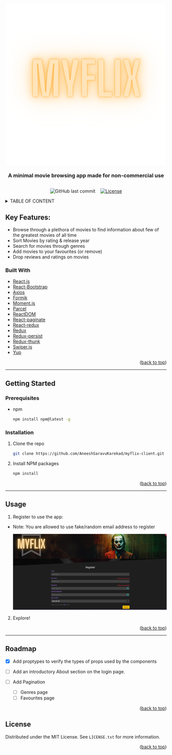<style>
  .banner-container{
    display: flex;
    justify-content:center;
  }

  .badges-container{
    display: flex;
    justify-content: center;
    gap: 1rem;
  }
  .heading{
    display: flex;
    justify-content: center;
    font-weight: bold;
  }
  </style>

<div class='banner-container' id='top'>
  <img src='./public/myFlixLogo.png' alt='myFlix'/>
</div>

<div class='heading'>
  <h3>A minimal movie browsing app made for non-commercial use</h3>
</div>

<div class='badges-container'>

![GitHub last commit](https://img.shields.io/github/last-commit/AneeshSaravuKarekad/myflix-client)

[![License](https://img.shields.io/badge/license-MIT-red)](./LICENSE)

</div>

<details>
  <Summary>TABLE OF CONTENT</Summary>
  <ol>
    <li>
      <a href='#key-features'>Key Features</a>
    </li>
    <li>
      <a href='#built-with'>Built with</a>
    </li>
    <li>
      <a href='#getting-started'>Getting started</a>
      <ul>
        <li>
          <a href='#prerequisites'>Prerequisites</a>
        </li>
        <li>
          <a href='#installation'>Installation</a>
        </li>
      </ul>
    </li>
    <li><a href="#usage">Usage</a></li>
    <li><a href="#roadmap"/>Roadmap</li>
    <li><a href="#license">License</a></li>
    
  </ol>
</details>

## Key Features:

- Browse through a plethora of movies to find information about few of the greatest movies of all time
- Sort Movies by rating & release year
- Search for movies through genres
- Add movies to your favourites (or remove)
- Drop reviews and ratings on movies

### Built With

- [React.js](https://reactjs.org/)
- [React-Bootstrap](https://react-bootstrap.github.io/)
- [Axios](https://axios-http.com/)
- [Formik](https://formik.org/)
- [Moment.js](https://momentjs.com/)
- [Parcel](https://parceljs.org/)
- [ReactDOM](https://reactjs.org/docs/react-dom.html)
- [React-paginate](https://github.com/AdeleD/react-paginate#readme)
- [React-redux](https://react-redux.js.org/)
- [Redux](https://redux.js.org/)
- [Redux-persist](https://github.com/rt2zz/redux-persist#readme)
- [Redux-thunk](https://github.com/reduxjs/redux-thunk)
- [Swiper.js](https://swiperjs.com/)
- [Yup](https://github.com/jquense/yup)

<p align="right">(<a href="#top">back to top</a>)</p>

---

## Getting Started

### Prerequisites

- npm
  ```sh
  npm install npm@latest -g
  ```

### Installation

1. Clone the repo
   ```sh
   git clone https://github.com/AneeshSaravuKarekad/myflix-client.git
   ```
1. Install NPM packages
   ```sh
   npm install
   ```

<p align="right">(<a href="#top">back to top</a>)</p>

---

## Usage

1. Register to use the app:

- Note: You are allowed to use fake/random email address to register

  <img src='./public/register-page-screenshot.png' alt='register page screenshot'/>

2. Explore!

<p align="right">(<a href="#top">back to top</a>)</p>

---

## Roadmap

- [x] Add proptypes to verify the types of props used by the components

- [ ] Add an introductory About section on the login page.
- [ ] Add Pagination 
  - [ ] Genres page 
  - [ ] Favourites page

<p align="right">(<a href="#top">back to top</a>)</p>

## License

Distributed under the MIT License. See `LICENSE.txt` for more information.

<p align="right">(<a href="#top">back to top</a>)</p>
